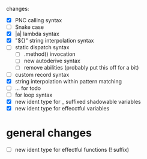 changes:

- [x] PNC calling syntax
- [ ] Snake case
- [x] |a| lambda syntax
- [x] "${}" string interpolation syntax  
- [ ] static dispatch syntax 
  - [ ] .method() invocation
  - [ ] new autoderive syntax
  - [ ] remove abilities (probably put this off for a bit)
- [ ] custom record syntax
- [x] string interpolation within pattern matching
- [ ] ... for todo
- [ ] for loop syntax
- [x] new ident type for _ suffixed shadowable variables
- [x] new ident type for effecctful variables

# general changes
- [ ] new ident type for effectful functions (! suffix) 

